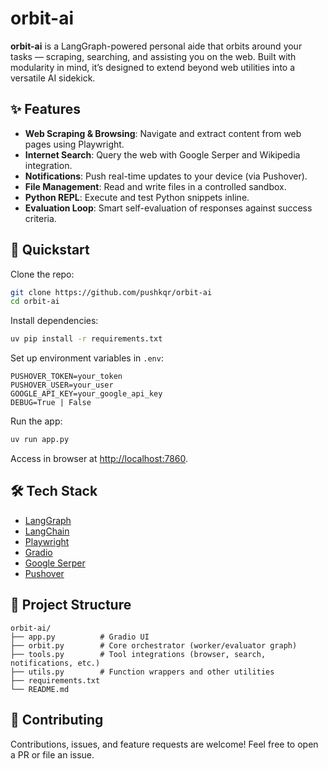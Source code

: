 # orbit-ai

**orbit-ai** is a LangGraph-powered personal aide that orbits around your tasks — scraping, searching, and assisting you on the web. Built with modularity in mind, it’s designed to extend beyond web utilities into a versatile AI sidekick.

## ✨ Features

- **Web Scraping & Browsing**: Navigate and extract content from web pages using Playwright.
- **Internet Search**: Query the web with Google Serper and Wikipedia integration.
- **Notifications**: Push real-time updates to your device (via Pushover).
- **File Management**: Read and write files in a controlled sandbox.
- **Python REPL**: Execute and test Python snippets inline.
- **Evaluation Loop**: Smart self-evaluation of responses against success criteria.

## 🚀 Quickstart

Clone the repo:

```bash
git clone https://github.com/pushkqr/orbit-ai
cd orbit-ai
```

Install dependencies:

```bash
uv pip install -r requirements.txt
```

Set up environment variables in `.env`:

```
PUSHOVER_TOKEN=your_token
PUSHOVER_USER=your_user
GOOGLE_API_KEY=your_google_api_key
DEBUG=True | False   
```

Run the app:

```bash
uv run app.py
```

Access in browser at [http://localhost:7860](http://localhost:7860).

## 🛠️ Tech Stack

- [LangGraph](https://github.com/langchain-ai/langgraph)
- [LangChain](https://www.langchain.com/)
- [Playwright](https://playwright.dev/)
- [Gradio](https://gradio.app/)
- [Google Serper](https://serper.dev/)
- [Pushover](https://pushover.net/)

## 📂 Project Structure

```
orbit-ai/
├── app.py          # Gradio UI
├── orbit.py        # Core orchestrator (worker/evaluator graph)
├── tools.py        # Tool integrations (browser, search, notifications, etc.)
├── utils.py        # Function wrappers and other utilities
├── requirements.txt
└── README.md
```

## 🤝 Contributing

Contributions, issues, and feature requests are welcome!
Feel free to open a PR or file an issue.

